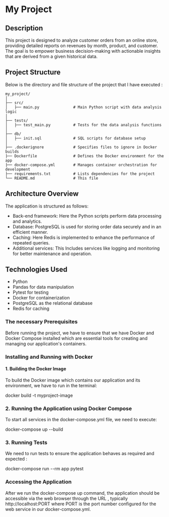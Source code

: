 # My Project

## Description
This project is designed to analyze customer orders from an online store, providing detailed reports on revenues by month, product, and customer. The goal is to empower business decision-making with actionable insights that are derived from a given historical data.

## Project Structure
Below is the directory and file structure of the project that I have executed :

```plaintext
my_project/
│
├── src/
│   ├── main.py               # Main Python script with data analysis logic
│
├── tests/
│   ├── test_main.py          # Tests for the data analysis functions
│
├── db/
│   ├── init.sql              # SQL scripts for database setup
│
├── .dockerignore             # Specifies files to ignore in Docker builds
├── Dockerfile                # Defines the Docker environment for the app
├── docker-compose.yml        # Manages container orchestration for development
├── requirements.txt          # Lists dependencies for the project
└── README.md                 # This file
```


## Architecture Overview
The application is structured as follows:
- Back-end framework: Here the Python scripts perform data processing and analytics.
- Database: PostgreSQL is used for storing order data securely and in an efficient manner.
- Caching: Here Redis is implemented to enhance the performance of repeated queries.
- Additional services: This Includes services like logging and monitoring for better maintenance and operation.

## Technologies Used
- Python
- Pandas for data manipulation
- Pytest for testing
- Docker for containerization
- PostgreSQL as the relational database
- Redis for caching

### The necessary Prerequisites
Before running the project, we have to ensure that we have Docker and Docker Compose installed which are essential tools for creating and managing our application's containers.

### Installing and Running with Docker

#### 1. Building the Docker Image
To build the Docker image which contains our application and its environment, we have to run in the terminal:

docker build -t myproject-image 

 ### 2. Running the Application using Docker Compose
To start all services in the docker-compose.yml file, we need to execute:

docker-compose up --build

### 3. Running Tests
We need to run tests to ensure the application behaves as required and expected :

docker-compose run --rm app pytest

### Accessing the Application
After we run the docker-compose up command, the application should be accessible via the web browser through the URL , typically http://localhost:PORT where PORT is the port number configured for the web service in our docker-compose.yml.



